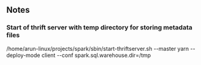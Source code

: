 ## Notes

### Start of thrift server with temp directory for storing metadata files
/home/arun-linux/projects/spark/sbin/start-thriftserver.sh --master yarn --deploy-mode client --conf spark.sql.warehouse.dir=/tmp